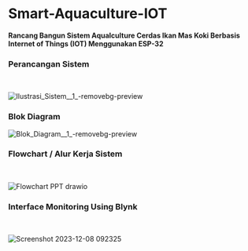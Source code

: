 # Smart-Aquaculture-IOT
**Rancang Bangun Sistem Aqualculture Cerdas Ikan Mas Koki Berbasis Internet of Things (IOT) Menggunakan ESP-32**

### Perancangan Sistem
<br>

![Ilustrasi_Sistem__1_-removebg-preview](https://github.com/RioRivaldy/Smart-Aquaculture-IOT/assets/101505394/e638ed52-e633-4f85-b773-d6b0a848cf27)

### Blok Diagram

![Blok_Diagram__1_-removebg-preview](https://github.com/RioRivaldy/Smart-Aquaculture-IOT/assets/101505394/1292dbc0-774c-4793-9b40-d1bd1a97e60b)

### Flowchart / Alur Kerja Sistem
<br>

![Flowchart PPT drawio](https://github.com/RioRivaldy/Smart-Aquaculture-IOT/assets/101505394/ed424100-eb16-4f09-8677-9ac6f897e90a)

### Interface Monitoring Using Blynk
<br>

![Screenshot 2023-12-08 092325](https://github.com/RioRivaldy/Smart-Aquaculture-IOT/assets/101505394/6935fb28-7f06-4495-a682-b211dc18594c)
